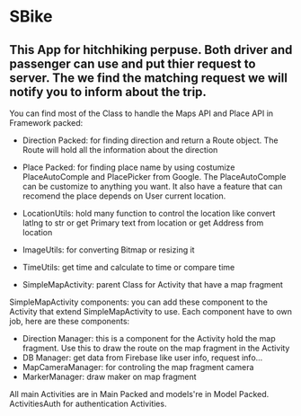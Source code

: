 # SBike
This App for hitchhiking perpuse. Both driver and passenger can use and put thier request to server. The we find the matching request we will notify you to inform about the trip.
----------------------
You can find most of the Class to handle the Maps API and Place API in Framework packed:
+ Direction Packed: for finding direction and return a Route object. The Route will hold all the information about the direction

+ Place Packed: for finding place name by using costumize PlaceAutoComple and PlacePicker from Google. The PlaceAutoComple can be customize to anything you want. It also have a feature that can recomend the place depends on User current location.
+ LocationUtils: hold many function to control the location like convert latlng to str or get Primary text from location or get Address from location
+ ImageUtils: for converting Bitmap or resizing it
+ TimeUtils: get time and calculate to time or compare time
+ SimpleMapActivity: parent Class for Activity that have a map fragment

SimpleMapActivity components: you can add these component to the Activity that extend SimpleMapActivity to use. Each component have to own job, here are these components:
+ Direction Manager: this is a component for the Activity hold the map fragment. Use this to draw the route on the map fragment in the Activity
+ DB Manager: get data from Firebase like user info, request info...
+ MapCameraManager: for controling the map fragment camera
+ MarkerManager: draw maker on map fragment


All main Activities are in Main Packed and models're in Model Packed. ActivitiesAuth for authentication Activities.
